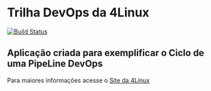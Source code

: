 # Trilha DevOps da 4Linux

<!-- Altere a Flag abaixo com sua URL do Travis -->
[![Build Status](https://travis-ci.org/apesjr/DevOpsLab-HelloWorld.svg?branch=master)](https://travis-ci.org/apesjr/DevOpsLab-HelloWorld)

## Aplicação criada para exemplificar o Ciclo de uma PipeLine DevOps


Para maiores informações acesse o [Site da 4Linux](https://www.4linux.com.br/cursos/devops)
